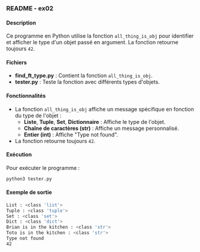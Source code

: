 ### **README - ex02**

#### **Description**
Ce programme en Python utilise la fonction `all_thing_is_obj` pour identifier et afficher le type d'un objet passé en argument. La fonction retourne toujours `42`.

#### **Fichiers**
- **find_ft_type.py** : Contient la fonction `all_thing_is_obj`.
- **tester.py** : Teste la fonction avec différents types d'objets.

#### **Fonctionnalités**
- La fonction `all_thing_is_obj` affiche un message spécifique en fonction du type de l'objet :
  - **Liste**, **Tuple**, **Set**, **Dictionnaire** : Affiche le type de l'objet.
  - **Chaîne de caractères (str)** : Affiche un message personnalisé.
  - **Entier (int)** : Affiche "Type not found".
- La fonction retourne toujours `42`.

#### **Exécution**
Pour exécuter le programme :
```bash
python3 tester.py
```
#### **Exemple de sortie**
```bash
List : <class 'list'>
Tuple : <class 'tuple'>
Set : <class 'set'>
Dict : <class 'dict'>
Brian is in the kitchen : <class 'str'>
Toto is in the kitchen : <class 'str'>
Type not found
42
```